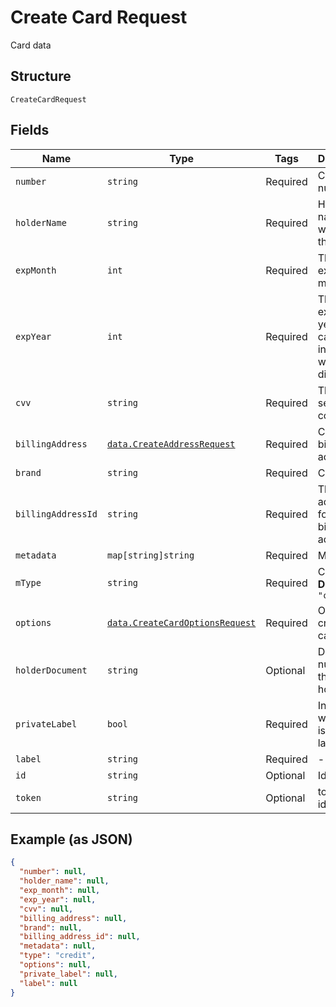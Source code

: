 
# Create Card Request

Card data

## Structure

`CreateCardRequest`

## Fields

| Name | Type | Tags | Description |
|  --- | --- | --- | --- |
| `number` | `string` | Required | Credit card number |
| `holderName` | `string` | Required | Holder name, as written on the card |
| `expMonth` | `int` | Required | The expiration month |
| `expYear` | `int` | Required | The expiration year, that can be informed with 2 or 4 digits |
| `cvv` | `string` | Required | The card's security code |
| `billingAddress` | [`data.CreateAddressRequest`](../../doc/models/create-address-request.md) | Required | Card's billing address |
| `brand` | `string` | Required | Card brand |
| `billingAddressId` | `string` | Required | The address id for the billing address |
| `metadata` | `map[string]string` | Required | Metadata |
| `mType` | `string` | Required | Card type<br>**Default**: `"credit"` |
| `options` | [`data.CreateCardOptionsRequest`](../../doc/models/create-card-options-request.md) | Required | Options for creating the card |
| `holderDocument` | `string` | Optional | Document number for the card's holder |
| `privateLabel` | `bool` | Required | Indicates whether it is a private label card |
| `label` | `string` | Required | - |
| `id` | `string` | Optional | Identifier |
| `token` | `string` | Optional | token identifier |

## Example (as JSON)

```json
{
  "number": null,
  "holder_name": null,
  "exp_month": null,
  "exp_year": null,
  "cvv": null,
  "billing_address": null,
  "brand": null,
  "billing_address_id": null,
  "metadata": null,
  "type": "credit",
  "options": null,
  "private_label": null,
  "label": null
}
```

